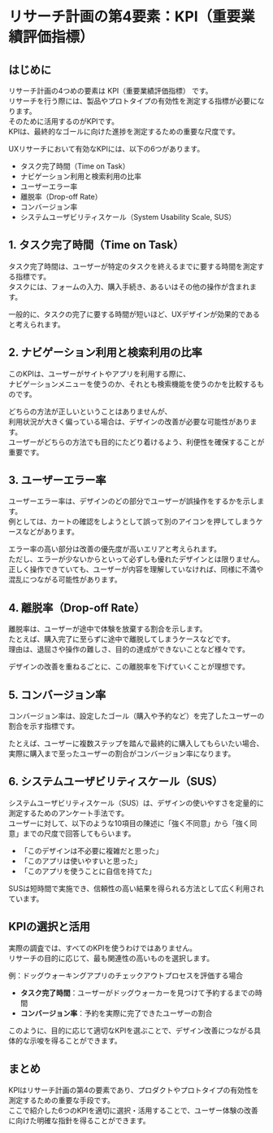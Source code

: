 # リサーチ計画の第4要素：KPI（重要業績評価指標）
## はじめに
リサーチ計画の4つめの要素は KPI（重要業績評価指標） です。  
リサーチを行う際には、製品やプロトタイプの有効性を測定する指標が必要になります。  
そのために活用するのがKPIです。  
KPIは、最終的なゴールに向けた進捗を測定するための重要な尺度です。

UXリサーチにおいて有効なKPIには、以下の6つがあります。

- タスク完了時間（Time on Task）
- ナビゲーション利用と検索利用の比率
- ユーザーエラー率
- 離脱率（Drop-off Rate）
- コンバージョン率
- システムユーザビリティスケール（System Usability Scale, SUS）


## 1. タスク完了時間（Time on Task）

タスク完了時間は、ユーザーが特定のタスクを終えるまでに要する時間を測定する指標です。  
タスクには、フォームの入力、購入手続き、あるいはその他の操作が含まれます。  
  
一般的に、タスクの完了に要する時間が短いほど、UXデザインが効果的であると考えられます。  

## 2. ナビゲーション利用と検索利用の比率

このKPIは、ユーザーがサイトやアプリを利用する際に、  
ナビゲーションメニューを使うのか、それとも検索機能を使うのかを比較するものです。  
  
どちらの方法が正しいということはありませんが、  
利用状況が大きく偏っている場合は、デザインの改善が必要な可能性があります。  
ユーザーがどちらの方法でも目的にたどり着けるよう、利便性を確保することが重要です。  

## 3. ユーザーエラー率

ユーザーエラー率は、デザインのどの部分でユーザーが誤操作をするかを示します。  
例としては、カートの確認をしようとして誤って別のアイコンを押してしまうケースなどがあります。  

エラー率の高い部分は改善の優先度が高いエリアと考えられます。  
ただし、エラーが少ないからといって必ずしも優れたデザインとは限りません。  
正しく操作できていても、ユーザーが内容を理解していなければ、同様に不満や混乱につながる可能性があります。  

## 4. 離脱率（Drop-off Rate）

離脱率は、ユーザーが途中で体験を放棄する割合を示します。  
たとえば、購入完了に至らずに途中で離脱してしまうケースなどです。  
理由は、退屈さや操作の難しさ、目的の達成ができないことなど様々です。  
  
デザインの改善を重ねるごとに、この離脱率を下げていくことが理想です。

## 5. コンバージョン率

コンバージョン率は、設定したゴール（購入や予約など）を完了したユーザーの割合を示す指標です。  
  
たとえば、ユーザーに複数ステップを踏んで最終的に購入してもらいたい場合、  
実際に購入まで至ったユーザーの割合がコンバージョン率になります。

## 6. システムユーザビリティスケール（SUS）

システムユーザビリティスケール（SUS）は、デザインの使いやすさを定量的に測定するためのアンケート手法です。  
ユーザーに対して、以下のような10項目の陳述に「強く不同意」から「強く同意」までの尺度で回答してもらいます。  

- 「このデザインは不必要に複雑だと思った」
- 「このアプリは使いやすいと思った」
- 「このアプリを使うことに自信を持てた」

SUSは短時間で実施でき、信頼性の高い結果を得られる方法として広く利用されています。

## KPIの選択と活用

実際の調査では、すべてのKPIを使うわけではありません。  
リサーチの目的に応じて、最も関連性の高いものを選択します。

例：ドッグウォーキングアプリのチェックアウトプロセスを評価する場合

- **タスク完了時間**：ユーザーがドッグウォーカーを見つけて予約するまでの時間
- **コンバージョン率**：予約を実際に完了できたユーザーの割合

このように、目的に応じて適切なKPIを選ぶことで、デザイン改善につながる具体的な示唆を得ることができます。

## まとめ

KPIはリサーチ計画の第4の要素であり、プロダクトやプロトタイプの有効性を測定するための重要な手段です。  
ここで紹介した6つのKPIを適切に選択・活用することで、ユーザー体験の改善に向けた明確な指針を得ることができます。  
